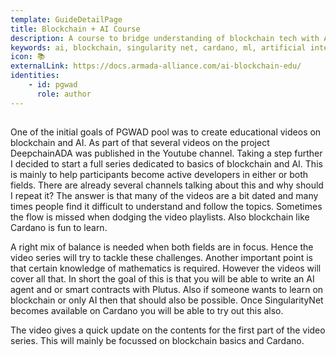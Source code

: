 ```yaml
---
template: GuideDetailPage
title: Blockchain + AI Course
description: A course to bridge understanding of blockchain tech with AI
keywords: ai, blockchain, singularity net, cardano, ml, artificial intelligence, machine learning
icon: 📚
externalLink: https://docs.armada-alliance.com/ai-blockchain-edu/
identities: 
    - id: pgwad
      role: author
---
```


##

One of the initial goals of PGWAD pool was to create educational videos on blockchain and AI. As part of that several videos on the project DeepchainADA was published in the Youtube channel. Taking a step further I decided to start a full series dedicated to basics of blockchain and AI. This is mainly to help participants become active developers in either or both fields. There are already several channels talking about this and why should I repeat it? The answer is that many of the videos are a bit dated and many times people find it difficult to understand and follow the topics. Sometimes the flow is missed when dodging the video playlists. Also blockchain like Cardano is fun to learn.

A right mix of balance is needed when both fields are in focus. Hence the video series will try to tackle these challenges. Another important point is that certain knowledge of mathematics is required. However the videos will cover all that.
In short the goal of this is that you will be able to write an AI agent and or smart contracts with Plutus.
Also if someone wants to learn on blockchain or only AI then that should also be possible. Once SingularityNet becomes available on Cardano you will be able to try out this also.

The video gives a quick update on the contents for the first part of the video series. This will mainly be focussed on blockchain basics and Cardano.
<YoutubeVideo url="https://www.youtube.com/watch?v=xL2wtQj4DuE" />
